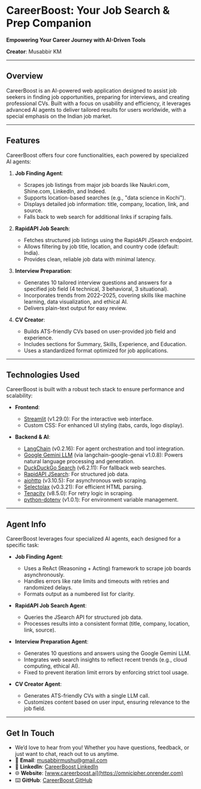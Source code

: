 # CareerBoost: Your Job Search & Prep Companion

**Empowering Your Career Journey with AI-Driven Tools**

**Creator**: Musabbir KM

---

## Overview

CareerBoost is an AI-powered web application designed to assist job seekers in finding job opportunities, preparing for interviews, and creating professional CVs. Built with a focus on usability and efficiency, it leverages advanced AI agents to deliver tailored results for users worldwide, with a special emphasis on the Indian job market.

---

## Features

CareerBoost offers four core functionalities, each powered by specialized AI agents:

1. **Job Finding Agent**:
   - Scrapes job listings from major job boards like Naukri.com, Shine.com, LinkedIn, and Indeed.
   - Supports location-based searches (e.g., "data science in Kochi").
   - Displays detailed job information: title, company, location, link, and source.
   - Falls back to web search for additional links if scraping fails.

2. **RapidAPI Job Search**:
   - Fetches structured job listings using the RapidAPI JSearch endpoint.
   - Allows filtering by job title, location, and country code (default: India).
   - Provides clean, reliable job data with minimal latency.

3. **Interview Preparation**:
   - Generates 10 tailored interview questions and answers for a specified job field (4 technical, 3 behavioral, 3 situational).
   - Incorporates trends from 2022–2025, covering skills like machine learning, data visualization, and ethical AI.
   - Delivers plain-text output for easy review.

4. **CV Creator**:
   - Builds ATS-friendly CVs based on user-provided job field and experience.
   - Includes sections for Summary, Skills, Experience, and Education.
   - Uses a standardized format optimized for job applications.

---

## Technologies Used

CareerBoost is built with a robust tech stack to ensure performance and scalability:

- **Frontend**:
  - [Streamlit](https://streamlit.io/) (v1.29.0): For the interactive web interface.
  - Custom CSS: For enhanced UI styling (tabs, cards, logo display).

- **Backend & AI**:
  - [LangChain](https://python.langchain.com/) (v0.2.16): For agent orchestration and tool integration.
  - [Google Gemini LLM](https://cloud.google.com/vertex-ai/docs/generative-ai/model-reference/gemini) (via langchain-google-genai v1.0.8): Powers natural language processing and generation.
  - [DuckDuckGo Search](https://github.com/deedy5/duckduckgo_search) (v6.2.11): For fallback web searches.
  - [RapidAPI JSearch](https://rapidapi.com/letscrape-6bRBaM6guO5/api/jsearch): For structured job data.
  - [aiohttp](https://docs.aiohttp.org/) (v3.10.5): For asynchronous web scraping.
  - [Selectolax](https://github.com/rushter/selectolax) (v0.3.21): For efficient HTML parsing.
  - [Tenacity](https://github.com/jd/tenacity) (v8.5.0): For retry logic in scraping.
  - [python-dotenv](https://github.com/theskumar/python-dotenv) (v1.0.1): For environment variable management.

---

## Agent Info

CareerBoost leverages four specialized AI agents, each designed for a specific task:

- **Job Finding Agent**:
  - Uses a ReAct (Reasoning + Acting) framework to scrape job boards asynchronously.
  - Handles errors like rate limits and timeouts with retries and randomized delays.
  - Formats output as a numbered list for clarity.

- **RapidAPI Job Search Agent**:
  - Queries the JSearch API for structured job data.
  - Processes results into a consistent format (title, company, location, link, source).

- **Interview Preparation Agent**:
  - Generates 10 questions and answers using the Google Gemini LLM.
  - Integrates web search insights to reflect recent trends (e.g., cloud computing, ethical AI).
  - Fixed to prevent iteration limit errors by enforcing strict tool usage.

- **CV Creator Agent**:
  - Generates ATS-friendly CVs with a single LLM call.
  - Customizes content based on user input, ensuring relevance to the job field.

---

## Get In Touch
   - We’d love to hear from you! Whether you have questions, feedback, or just want to chat, reach out to us anytime.
   - 📧 **Email**: [musabbirmushu@gmail.com](mailto:musabbirmushu@gmail.com)  
   - 💼 **LinkedIn**: [CareerBoost LinkedIn](https://www.linkedin.com/in/muhammed-musabbir-km-0302b8212utm_source=share&utm_campaign=share_via&utm_content=profile&utm_medium=android_appt)
   - 🌐 **Website**: [www.careerboost.ai](https://omnicipher.onrender.com)  
   - ⌨️ **GitHub**: [CareerBoost GitHub](https://github.com/musabbirkm)
       
